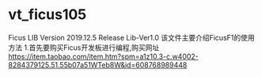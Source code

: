 # vt_ficus105
Ficus LIB Version
2019.12.5 Release Lib-Ver1.0
该文件主要介绍FicusF1的使用方法
1.首先要购买Ficus开发板进行编程,购买网址 https://item.taobao.com/item.htm?spm=a1z10.3-c.w4002-8284379125.51.55b07a51WTeb8W&id=608768989448
